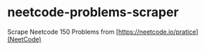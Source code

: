 # neetcode-problems-scraper

Scrape Neetcode 150 Problems from [https://neetcode.io/pratice](NeetCode)
